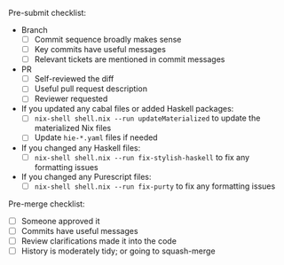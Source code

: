 <!--
Here are some checklists you may like to use. Use your judgement.

This is just a checklist, all the normative suggestions are covered in more detail in CONTRIBUTING.
-->
Pre-submit checklist:
- Branch
    - [ ] Commit sequence broadly makes sense
    - [ ] Key commits have useful messages
    - [ ] Relevant tickets are mentioned in commit messages
- PR
    - [ ] Self-reviewed the diff
    - [ ] Useful pull request description
    - [ ] Reviewer requested
- If you updated any cabal files or added Haskell packages:
    - [ ] `nix-shell shell.nix --run updateMaterialized` to update the materialized Nix files
    - [ ] Update `hie-*.yaml` files if needed
- If you changed any Haskell files:
    - [ ] `nix-shell shell.nix --run fix-stylish-haskell` to fix any formatting issues
- If you changed any Purescript files:
    - [ ] `nix-shell shell.nix --run fix-purty` to fix any formatting issues

Pre-merge checklist:
- [ ] Someone approved it
- [ ] Commits have useful messages
- [ ] Review clarifications made it into the code
- [ ] History is moderately tidy; or going to squash-merge
